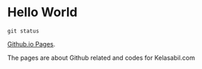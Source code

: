 # Hello World

```git status```

[Github.io Pages](https://hikmatsp.github.io/docs "My GitHub Docs").

The pages are about Github related and codes for Kelasabil.com 

